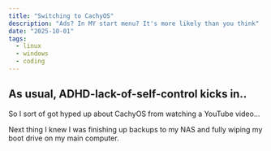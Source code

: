 ```yaml
---
title: "Switching to CachyOS"
description: "Ads? In MY start menu? It's more likely than you think"
date: "2025-10-01"
tags:
  - linux
  - windows
  - coding
---
```


## As usual, ADHD-lack-of-self-control kicks in..
So I sort of got hyped up about CachyOS from watching a YouTube video...

Next thing I knew I was finishing up backups to my NAS and fully wiping my boot drive on my main computer.
